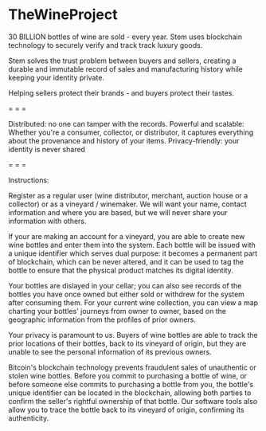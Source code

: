 # TheWineProject

30 BILLION bottles of wine are sold - every year. Stem uses blockchain technology to securely verify and track track luxury goods.

Stem solves the trust problem between buyers and sellers, creating a durable and immutable record of sales and manufacturing history while keeping your identity private.

Helping sellers protect their brands - and buyers protect their tastes.

= = =

Distributed: no one can tamper with the records.
Powerful and scalable: Whether you're a consumer, collector, or distributor, it captures everything about the provenance and history of your items.
Privacy-friendly: your identity is never shared

= = =

Instructions:

Register as a regular user (wine distributor, merchant, auction house or a collector) or as a vineyard / winemaker. We will want your name, contact information and where you are based, but we will never share your information with others.

If your are making an account for a vineyard, you are able to create new wine bottles and enter them into the system. Each bottle will be issued with a unique identifier which serves dual purpose: it becomes a permanent part of blockchain, which can be never altered, and it can be used to tag the bottle to ensure that the physical product matches its digital identity. 

Your bottles are dislayed in your cellar; you can also see records of the bottles you have once owned but either sold or withdrew for the system after consuming them. For your current wine collection, you can view a map charting your bottles' journeys from owner to owner, based on the geographic information from the profiles of prior owners. 

Your privacy is paramount to us.  Buyers of wine bottles are able to track the prior locations of their bottles, back to its vineyard of origin, but they are unable to see the personal information of its previous owners. 

Bitcoin's blockchain technology prevents fraudulent sales of unauthentic or stolen wine bottles. Before you commit to purchasing a bottle of wine, or before someone else commits to purchasing a bottle from you, the bottle's unique identifier can be located in the blockchain, allowing both parties to confirm the seller's rightful ownership of that bottle. Our software tools also allow you to trace the bottle back to its vineyard of origin, confirming its authenticity. 

